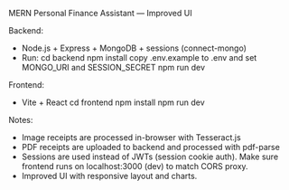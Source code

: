 MERN Personal Finance Assistant — Improved UI

Backend:
- Node.js + Express + MongoDB + sessions (connect-mongo)
- Run:
  cd backend
  npm install
  copy .env.example to .env and set MONGO_URI and SESSION_SECRET
  npm run dev

Frontend:
- Vite + React
  cd frontend
  npm install
  npm run dev

Notes:
- Image receipts are processed in-browser with Tesseract.js
- PDF receipts are uploaded to backend and processed with pdf-parse
- Sessions are used instead of JWTs (session cookie auth). Make sure frontend runs on localhost:3000 (dev) to match CORS proxy.
- Improved UI with responsive layout and charts.
